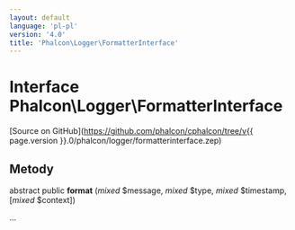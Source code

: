 ```yaml
---
layout: default
language: 'pl-pl'
version: '4.0'
title: 'Phalcon\Logger\FormatterInterface'
---
```


# Interface **Phalcon\Logger\FormatterInterface**

[Source on GitHub](https://github.com/phalcon/cphalcon/tree/v{{ page.version }}.0/phalcon/logger/formatterinterface.zep)

## Metody

abstract public **format** (*mixed* $message, *mixed* $type, *mixed* $timestamp, [*mixed* $context])

...